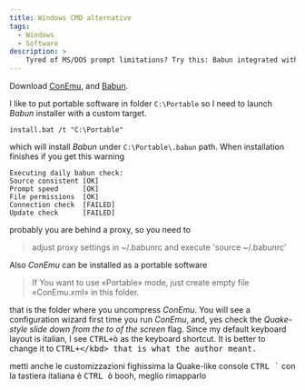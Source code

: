 ```yaml
---
title: Windows CMD alternative
tags:
  - Windows
  - Software
description: >
    Tyred of MS/DOS prompt limitations? Try this: Babun integrated with ConEmu.
---
```


Download [ConEmu][1], and [Babun][2].

I like to put portable software in folder `C:\Portable` so I need to launch *Babun* installer with a custom target.

```
install.bat /t "C:\Portable"
```

which will install *Babun* under `C:\Portable\.babun` path. When installation finishes if you get this warning

```
Executing daily babun check:
Source consistent [OK]
Prompt speed      [OK]
File permissions  [OK]
Connection check  [FAILED]
Update check      [FAILED]
```

probably you are behind a proxy, so you need to

> adjust proxy settings in ~/.babunrc and execute 'source ~/.babunrc'

Also *ConEmu* can be installed as a portable software

> If You want to use «Portable» mode, just create empty file
«ConEmu.xml» in this folder.

that is the folder where you uncompress *ConEmu*.
You will see a configuration wizard first time you run *ConEmu*, and, yes
check the *Quake-style slide down from the to of the screen* flag.
Since my default keyboard layout is italian, I see <kbd>CTRL+ò</kbd> as the keyboard shortcut. It is better to change it to <kbd>CTRL+\</kbd> that is what the author meant.




metti anche le customizzazioni
fighissima la Quake-like console <kbd>CTRL `</kbd> con la tastiera italiana
è <kbd>CTRL ò</kbd> booh, meglio rimapparlo

  [1]: http://sourceforge.net/projects/conemu/ "ConEmu"
  [2]: http://babun.github.io/ "Babun"


